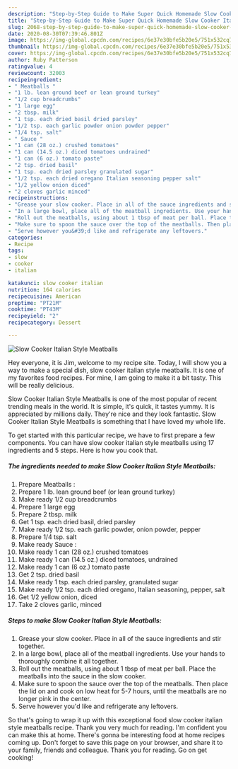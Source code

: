 ```yaml
---
description: "Step-by-Step Guide to Make Super Quick Homemade Slow Cooker Italian Style Meatballs"
title: "Step-by-Step Guide to Make Super Quick Homemade Slow Cooker Italian Style Meatballs"
slug: 2068-step-by-step-guide-to-make-super-quick-homemade-slow-cooker-italian-style-meatballs
date: 2020-08-30T07:39:46.801Z
image: https://img-global.cpcdn.com/recipes/6e37e30bfe5b20e5/751x532cq70/slow-cooker-italian-style-meatballs-recipe-main-photo.jpg
thumbnail: https://img-global.cpcdn.com/recipes/6e37e30bfe5b20e5/751x532cq70/slow-cooker-italian-style-meatballs-recipe-main-photo.jpg
cover: https://img-global.cpcdn.com/recipes/6e37e30bfe5b20e5/751x532cq70/slow-cooker-italian-style-meatballs-recipe-main-photo.jpg
author: Ruby Patterson
ratingvalue: 4
reviewcount: 32003
recipeingredient:
- " Meatballs "
- "1 lb. lean ground beef or lean ground turkey"
- "1/2 cup breadcrumbs"
- "1 large egg"
- "2 tbsp. milk"
- "1 tsp. each dried basil dried parsley"
- "1/2 tsp. each garlic powder onion powder pepper"
- "1/4 tsp. salt"
- " Sauce "
- "1 can (28 oz.) crushed tomatoes"
- "1 can (14.5 oz.) diced tomatoes undrained"
- "1 can (6 oz.) tomato paste"
- "2 tsp. dried basil"
- "1 tsp. each dried parsley granulated sugar"
- "1/2 tsp. each dried oregano Italian seasoning pepper salt"
- "1/2 yellow onion diced"
- "2 cloves garlic minced"
recipeinstructions:
- "Grease your slow cooker. Place in all of the sauce ingredients and stir together."
- "In a large bowl, place all of the meatball ingredients. Use your hands to thoroughly combine it all together."
- "Roll out the meatballs, using about 1 tbsp of meat per ball. Place the meatballs into the sauce in the slow cooker."
- "Make sure to spoon the sauce over the top of the meatballs. Then place the lid on and cook on low heat for 5-7 hours, until the meatballs are no longer pink in the center."
- "Serve however you&#39;d like and refrigerate any leftovers."
categories:
- Recipe
tags:
- slow
- cooker
- italian

katakunci: slow cooker italian 
nutrition: 164 calories
recipecuisine: American
preptime: "PT21M"
cooktime: "PT43M"
recipeyield: "2"
recipecategory: Dessert

---
```



![Slow Cooker Italian Style Meatballs](https://img-global.cpcdn.com/recipes/6e37e30bfe5b20e5/751x532cq70/slow-cooker-italian-style-meatballs-recipe-main-photo.jpg)

Hey everyone, it is Jim, welcome to my recipe site. Today, I will show you a way to make a special dish, slow cooker italian style meatballs. It is one of my favorites food recipes. For mine, I am going to make it a bit tasty. This will be really delicious.

Slow Cooker Italian Style Meatballs is one of the most popular of recent trending meals in the world. It is simple, it's quick, it tastes yummy. It is appreciated by millions daily. They're nice and they look fantastic. Slow Cooker Italian Style Meatballs is something that I have loved my whole life.




To get started with this particular recipe, we have to first prepare a few components. You can have slow cooker italian style meatballs using 17 ingredients and 5 steps. Here is how you cook that.

<!--inarticleads1-->

##### The ingredients needed to make Slow Cooker Italian Style Meatballs:

1. Prepare  Meatballs :
1. Prepare 1 lb. lean ground beef (or lean ground turkey)
1. Make ready 1/2 cup breadcrumbs
1. Prepare 1 large egg
1. Prepare 2 tbsp. milk
1. Get 1 tsp. each dried basil, dried parsley
1. Make ready 1/2 tsp. each garlic powder, onion powder, pepper
1. Prepare 1/4 tsp. salt
1. Make ready  Sauce :
1. Make ready 1 can (28 oz.) crushed tomatoes
1. Make ready 1 can (14.5 oz.) diced tomatoes, undrained
1. Make ready 1 can (6 oz.) tomato paste
1. Get 2 tsp. dried basil
1. Make ready 1 tsp. each dried parsley, granulated sugar
1. Make ready 1/2 tsp. each dried oregano, Italian seasoning, pepper, salt
1. Get 1/2 yellow onion, diced
1. Take 2 cloves garlic, minced




<!--inarticleads2-->

##### Steps to make Slow Cooker Italian Style Meatballs:

1. Grease your slow cooker. Place in all of the sauce ingredients and stir together.
1. In a large bowl, place all of the meatball ingredients. Use your hands to thoroughly combine it all together.
1. Roll out the meatballs, using about 1 tbsp of meat per ball. Place the meatballs into the sauce in the slow cooker.
1. Make sure to spoon the sauce over the top of the meatballs. Then place the lid on and cook on low heat for 5-7 hours, until the meatballs are no longer pink in the center.
1. Serve however you&#39;d like and refrigerate any leftovers.




So that's going to wrap it up with this exceptional food slow cooker italian style meatballs recipe. Thank you very much for reading. I'm confident you can make this at home. There's gonna be interesting food at home recipes coming up. Don't forget to save this page on your browser, and share it to your family, friends and colleague. Thank you for reading. Go on get cooking!
